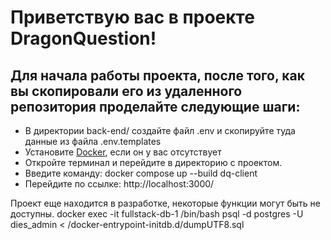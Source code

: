 # Приветствую вас в проекте DragonQuestion!

## Для начала работы проекта, после того, как вы скопировали его из удаленного репозитория проделайте следующие шаги:
- В директории back-end/ создайте файл .env и скопируйте туда данные из файла .env.templates 
- Установите [Docker](https://www.docker.com/products/docker-desktop/), если он у вас отсутствует
- Откройте терминал и перейдите в директорию с проектом. 
- Введите команду: docker compose up --build dq-client
- Перейдите по ссылке: http://localhost:3000/ 

Проект еще находится в разработке, некоторые функции могут быть не доступны.
docker exec -it fullstack-db-1 /bin/bash
psql -d postgres -U dies_admin < /docker-entrypoint-initdb.d/dumpUTF8.sql
